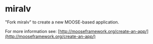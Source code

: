 miralv
=====

"Fork miralv" to create a new MOOSE-based application.

For more information see: [http://mooseframework.org/create-an-app/](http://mooseframework.org/create-an-app/)
